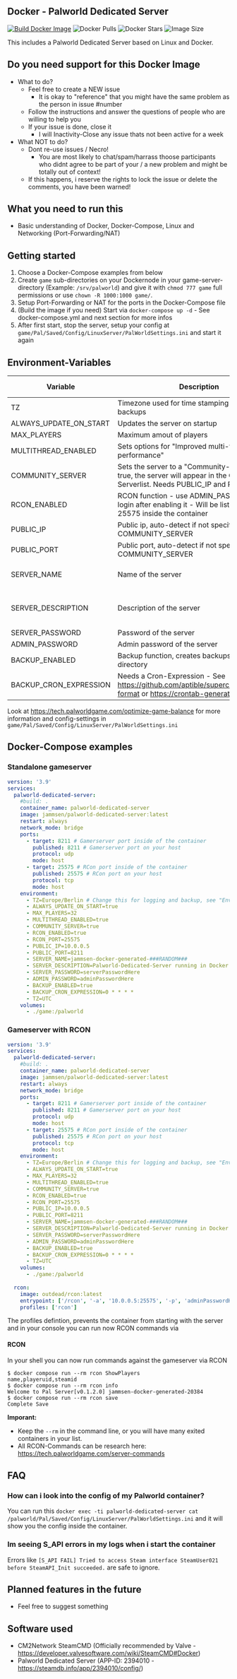 ## Docker - Palworld Dedicated Server

[![Build Docker Image](https://github.com/jammsen/docker-palworld-dedicated-server/actions/workflows/docker-build-and-push.yml/badge.svg)](https://github.com/jammsen/docker-palworld-dedicated-server/actions/workflows/docker-build-and-push.yml)
![Docker Pulls](https://img.shields.io/docker/pulls/jammsen/palworld-dedicated-server)
![Docker Stars](https://img.shields.io/docker/stars/jammsen/palworld-dedicated-server)
![Image Size](https://img.shields.io/docker/image-size/jammsen/palworld-dedicated-server/latest)

This includes a Palworld Dedicated Server based on Linux and Docker.

## Do you need support for this Docker Image

- What to do?
  - Feel free to create a NEW issue
    - It is okay to "reference" that you might have the same problem as the person in issue #number
  - Follow the instructions and answer the questions of people who are willing to help you
  - If your issue is done, close it
    - I will Inactivity-Close any issue thats not been active for a week
- What NOT to do?
  - Dont re-use issues / Necro!
    - You are most likely to chat/spam/harrass thoose participants who didnt agree to be part of your / a new problem and might be totally out of context!
  - If this happens, i reserve the rights to lock the issue or delete the comments, you have been warned!

## What you need to run this

- Basic understanding of Docker, Docker-Compose, Linux and Networking (Port-Forwarding/NAT)

## Getting started

1. Choose a Docker-Compose examples from below
2. Create `game` sub-directories on your Dockernode in your game-server-directory (Example: `/srv/palworld`) and give it with `chmod 777 game` full permissions or use `chown -R 1000:1000 game/`.
3. Setup Port-Forwarding or NAT for the ports in the Docker-Compose file
4. (Build the image if you need) Start via `docker-compose up -d` - See docker-compose.yml and next section for more infos
5. After first start, stop the server, setup your config at `game/Pal/Saved/Config/LinuxServer/PalWorldSettings.ini` and start it again

## Environment-Variables
| Variable               | Description                                                                                                                           | Default Value                                          | Allowed Value                                                                                              |
| ---------------------- | ------------------------------------------------------------------------------------------------------------------------------------- | ------------------------------------------------------ | ---------------------------------------------------------------------------------------------------------- |
| TZ                     | Timezone used for time stamping server backups                                                                                        | Europe/Berlin                                          | See [TZ identifiers](https://en.wikipedia.org/wiki/List_of_tz_database_time_zones#Time_Zone_abbreviations) |
| ALWAYS_UPDATE_ON_START | Updates the server on startup                                                                                                         | true                                                   | false/true                                                                                                 |
| MAX_PLAYERS            | Maximum amout of players                                                                                                              | 32                                                     | 1-32                                                                                                       |
| MULTITHREAD_ENABLED    | Sets options for "Improved multi-threaded CPU performance"                                                                            | true                                                   | false/true                                                                                                 |
| COMMUNITY_SERVER       | Sets the server to a "Community-Server". If true, the server will appear in the Community-Serverlist. Needs PUBLIC_IP and PUBLIC_PORT | true                                                   | false/true                                                                                                 |
| RCON_ENABLED           | RCON function - use ADMIN_PASSWORD to login after enabling it - Will be listening on port 25575 inside the container                  | true                                                   | false/true                                                                                                 |
| PUBLIC_IP              | Public ip, auto-detect if not specified, see COMMUNITY_SERVER                                                                         | 10.0.0.1                                               | ip address                                                                                                 |
| PUBLIC_PORT            | Public port, auto-detect if not specified, see COMMUNITY_SERVER                                                                       | 8211                                                   | 1024-65535                                                                                                 |
| SERVER_NAME            | Name of the server                                                                                                                    | jammsen-docker-generated-###RANDOM###                  | string                                                                                                     |
| SERVER_DESCRIPTION     | Description of the server                                                                                                             | Palworld-Dedicated-Server running in Docker by jammsen | string                                                                                                     |
| SERVER_PASSWORD        | Password of the server                                                                                                                | serverPasswordHere                                     | string                                                                                                     |
| ADMIN_PASSWORD         | Admin password of the server                                                                                                          | adminPasswordHere                                      | string                                                                                                     |
| BACKUP_ENABLED         | Backup function, creates backups in your `game` directory                                                                             | true                                                   | false/true                                                                                                 |
| BACKUP_CRON_EXPRESSION | Needs a Cron-Expression - See https://github.com/aptible/supercronic#crontab-format or https://crontab-generator.org/                 | 0 * * * * (meaning every hour)                         | Cron-Expression                                                                                            |

Look at https://tech.palworldgame.com/optimize-game-balance for more information and config-settings in `game/Pal/Saved/Config/LinuxServer/PalWorldSettings.ini`

## Docker-Compose examples

### Standalone gameserver
```yml
version: '3.9'
services:
  palworld-dedicated-server:
    #build: .
    container_name: palworld-dedicated-server
    image: jammsen/palworld-dedicated-server:latest
    restart: always
    network_mode: bridge
    ports:
      - target: 8211 # Gamerserver port inside of the container
        published: 8211 # Gamerserver port on your host
        protocol: udp
        mode: host
      - target: 25575 # RCon port inside of the container
        published: 25575 # RCon port on your host
        protocol: tcp
        mode: host
    environment:
      - TZ=Europe/Berlin # Change this for logging and backup, see "Environment-Variables" 
      - ALWAYS_UPDATE_ON_START=true
      - MAX_PLAYERS=32
      - MULTITHREAD_ENABLED=true
      - COMMUNITY_SERVER=true
      - RCON_ENABLED=true
      - RCON_PORT=25575
      - PUBLIC_IP=10.0.0.5
      - PUBLIC_PORT=8211
      - SERVER_NAME=jammsen-docker-generated-###RANDOM###
      - SERVER_DESCRIPTION=Palworld-Dedicated-Server running in Docker by jammsen
      - SERVER_PASSWORD=serverPasswordHere
      - ADMIN_PASSWORD=adminPasswordHere
      - BACKUP_ENABLED=true
      - BACKUP_CRON_EXPRESSION=0 * * * *
      - TZ=UTC
    volumes:
      - ./game:/palworld
```
### Gameserver with RCON
```yml
version: '3.9'
services:
  palworld-dedicated-server:
    #build: .
    container_name: palworld-dedicated-server
    image: jammsen/palworld-dedicated-server:latest
    restart: always
    network_mode: bridge
    ports:
      - target: 8211 # Gamerserver port inside of the container
        published: 8211 # Gamerserver port on your host
        protocol: udp
        mode: host
      - target: 25575 # RCon port inside of the container
        published: 25575 # RCon port on your host
        protocol: tcp
        mode: host
    environment:
      - TZ=Europe/Berlin # Change this for logging and backup, see "Environment-Variables" 
      - ALWAYS_UPDATE_ON_START=true
      - MAX_PLAYERS=32
      - MULTITHREAD_ENABLED=true
      - COMMUNITY_SERVER=true
      - RCON_ENABLED=true
      - RCON_PORT=25575
      - PUBLIC_IP=10.0.0.5
      - PUBLIC_PORT=8211
      - SERVER_NAME=jammsen-docker-generated-###RANDOM###
      - SERVER_DESCRIPTION=Palworld-Dedicated-Server running in Docker by jammsen
      - SERVER_PASSWORD=serverPasswordHere
      - ADMIN_PASSWORD=adminPasswordHere
      - BACKUP_ENABLED=true
      - BACKUP_CRON_EXPRESSION=0 * * * *
      - TZ=UTC
    volumes:
      - ./game:/palworld
  
  rcon:
    image: outdead/rcon:latest
    entrypoint: ['/rcon', '-a', '10.0.0.5:25575', '-p', 'adminPasswordHere']
    profiles: ['rcon'] 
```
The profiles defintion, prevents the container from starting with the server and in your console you can run now RCON commands via
#### RCON
In your shell you can now run commands against the gameserver via RCON
```shell
$ docker compose run --rm rcon ShowPlayers
name,playeruid,steamid
$ docker compose run --rm rcon info
Welcome to Pal Server[v0.1.2.0] jammsen-docker-generated-20384
$ docker compose run --rm rcon save
Complete Save
```
**Imporant:**
- Keep the `--rm` in the command line, or you will have many exited containers in your list. 
- All RCON-Commands can be research here: https://tech.palworldgame.com/server-commands

## FAQ

### How can i look into the config of my Palworld container?
You can run this `docker exec -ti palworld-dedicated-server cat /palworld/Pal/Saved/Config/LinuxServer/PalWorldSettings.ini` and it will show you the config inside the container.

### Im seeing S_API errors in my logs when i start the container
Errors like `[S_API FAIL] Tried to access Steam interface SteamUser021 before SteamAPI_Init succeeded.` are safe to ignore.

## Planned features in the future

- Feel free to suggest something

## Software used

- CM2Network SteamCMD (Officially recommended by Valve - https://developer.valvesoftware.com/wiki/SteamCMD#Docker) 
- Palworld Dedicated Server (APP-ID: 2394010 - https://steamdb.info/app/2394010/config/)
